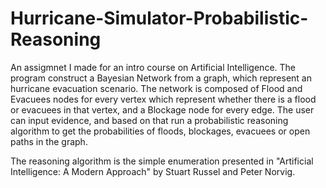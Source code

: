 # Hurricane-Simulator-Probabilistic-Reasoning
An assigmnet I made for an intro course on Artificial Intelligence.
The program construct a Bayesian Network from a graph, which represent an hurricane evacuation scenario.
The network is composed of Flood and Evacuees nodes for every vertex which represent whether there is a flood or evacuees in that vertex,
and a Blockage node for every edge. The user can input evidence,
and based on that run a probabilistic reasoning algorithm to get the probabilities of floods, blockages, evacuees or open paths in the graph.

The reasoning algorithm is the simple enumeration presented in "Artificial Intelligence: A Modern Approach" by Stuart Russel and Peter Norvig.
